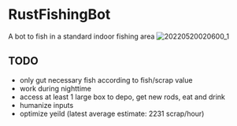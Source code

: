 # RustFishingBot
A bot to fish in a standard indoor fishing area
![20220520020600_1](https://user-images.githubusercontent.com/30152653/169465124-543cc168-dd50-48b6-9f4c-ba7646627296.jpg)

## TODO
  - only gut necessary fish according to fish/scrap value
  - work during nighttime
  - access at least 1 large box to depo, get new rods, eat and drink
  - humanize inputs
  - optimize yeild (latest average estimate: 2231 scrap/hour)
